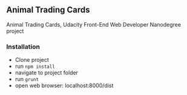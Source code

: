 ## Animal Trading Cards

Animal Trading Cards, Udacity Front-End Web Developer Nanodegree project

### Installation

* Clone project
* run ``` npm install ```
* navigate to project folder
* run ``` grunt ```
* open web browser: localhost:8000/dist